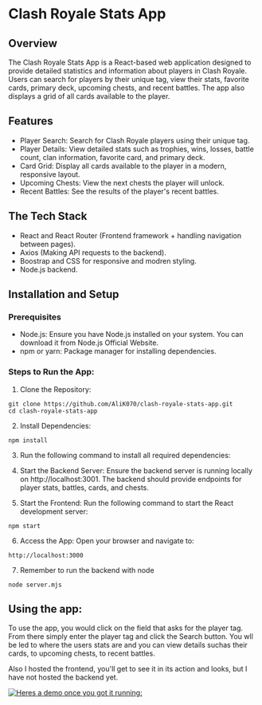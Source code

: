 # Clash Royale Stats App

## Overview
The Clash Royale Stats App is a React-based web application designed to provide detailed statistics and information about players in Clash Royale. 
Users can search for players by their unique tag, view their stats, favorite cards, primary deck, upcoming chests, and recent battles. 
The app also displays a grid of all cards available to the player.

## Features
- Player Search: Search for Clash Royale players using their unique tag.
- Player Details: View detailed stats such as trophies, wins, losses, battle count, clan information, favorite card, and primary deck.
- Card Grid: Display all cards available to the player in a modern, responsive layout.
- Upcoming Chests: View the next chests the player will unlock.
- Recent Battles: See the results of the player's recent battles.

## The Tech Stack 

- React and React Router (Frontend framework + handling navigation between pages).
- Axios (Making API requests to the backend).
- Boostrap and CSS for responsive and modren styling.
- Node.js backend.

## Installation and Setup

### Prerequisites
- Node.js: Ensure you have Node.js installed on your system. You can download it from Node.js Official Website.
- npm or yarn: Package manager for installing dependencies.

### Steps to Run the App:

1) Clone the Repository:
``` GIT
git clone https://github.com/AliK070/clash-royale-stats-app.git
cd clash-royale-stats-app
```
2) Install Dependencies:

```git
npm install
```

3) Run the following command to install all required dependencies:

4) Start the Backend Server: Ensure the backend server is running locally on http://localhost:3001. The backend should provide endpoints for player stats, battles, cards, and chests.

5) Start the Frontend: Run the following command to start the React development server:

```git
npm start
```

6) Access the App: Open your browser and navigate to:

```git
http://localhost:3000
```

7) Remember to run the backend with node

```git
node server.mjs
```

## Using the app: 

To use the app, you would click on the field that asks for the player tag. From there simply enter the player tag and click the Search button. You wll be led to where the users stats are and you can view details suchas their cards, to upcoming chests, to recent battles.

Also I hosted the frontend, you'll get to see it in its action and looks, but I have not hosted the backend yet.

[![Heres a demo once you got it running:]([https://i.sstatic.net/Vp2cE.png)](https://youtu.be/vt5fpE0bzSY](https://github.com/user-attachments/assets/d173f698-a0d3-4efa-978d-7c92da556a72))

